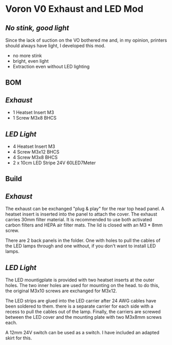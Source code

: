 # Voron V0 Exhaust and LED Mod
## _No stink, good light_

Since the lack of suction on the VO bothered me and, in my opinion, printers should always have light, I developed this mod.

- no more stink
- bright, even light
- Extraction even without LED lighting

## BOM
## _Exhaust_

- 1 Heatset Insert M3
- 1 Screw M3x8 BHCS

## _LED Light_

- 4 Heatset Insert M3
- 4 Screw M3x12 BHCS
- 4 Screw M3x8 BHCS
- 2 x 10cm LED Stripe 24V 60LED7Meter

## Build

## _Exhaust_

The exhaust can be exchanged "plug & play" for the rear top head panel. A heatset insert is inserted into the panel to attach the cover. The exhaust carries 30mm filter material. It is recommended to use both activated carbon filters and HEPA air filter mats. The lid is closed with an M3 * 8mm screw.

There are 2 back panels in the folder. One with holes to pull the cables of the LED lamps through and one without, if you don't want to install LED lamps.

## _LED Light_

The LED mountigplate is provided with two heatset inserts at the outer holes. The two inner holes are used for mounting on the head. to do this, the original M3x10 screws are exchanged for M3x12.

The LED strips are glued into the LED carrier after 24 AWG cables have been soldered to them. there is a separate carrier for each side with a recess to pull the cables out of the lamp.
Finally, the carriers are screwed between the LED cover and the mounting plate with two M3x8mm screws each.

A 12mm 24V switch can be used as a switch. I have included an adapted skirt for this.